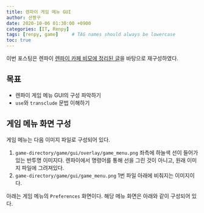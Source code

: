 ```yaml
---
title: 렌파이 게임 메뉴 GUI
author: 션짱구
date: 2020-10-06 01:30:00 +0900
categories: [IT, Renpy]
tags: [renpy, game]     # TAG names should always be lowercase
toc: true
---
```

이번 포스팅은 렌파이 [렌파이 카페 비모에 정리된 글](https://cafe.naver.com/vmo/1472)을 바탕으로 재구성하였다.

## 목표
- 렌파이 게임 메뉴 GUI의 구성 파악하기
- `use`와 `transclude` 문법 이해하기


## 게임 메뉴 화면 구성
게임 메뉴는 다음 이미지 파일로 구성되어 있다.

1. `game-directory/game/gui/overlay/game_menu.png`
좌측에 하늘색 선이 들어가있는 반투명 이미지다. 렌파이에서 명령어를 통해 선을 그린 것이 아니고, 원래 이미지 파일에 그려져있다.
2. `game-directory/game/gui/game_menu.png`
1번 파일 아래에 비춰지는 이미지이다.

아래는 게임 메뉴의 `Preferences` 화면이다.
해당 메뉴 화면은 아래와 같이 구성되어 있다.
